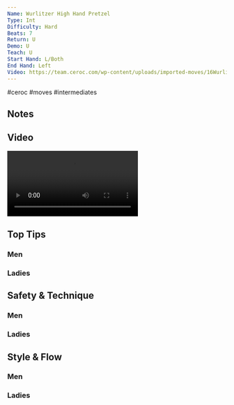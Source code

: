 ```yaml
---
Name: Wurlitzer High Hand Pretzel
Type: Int
Difficulty: Hard
Beats: 7
Return: U
Demo: U
Teach: U
Start Hand: L/Both
End Hand: Left
Video: https://team.ceroc.com/wp-content/uploads/imported-moves/16WurlitzerHighHandPretzel.mp4
---
```


#ceroc #moves #intermediates
## Notes

## Video
<video controls>
    <source src="https://team.ceroc.com/wp-content/uploads/imported-moves/16WurlitzerHighHandPretzel.mp4" type="video/mp4">
</video>

[]()

## Top Tips
### Men

### Ladies

## Safety & Technique
### Men

### Ladies

## Style & Flow
### Men

### Ladies


